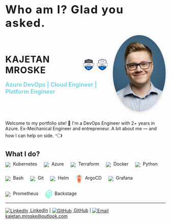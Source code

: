 <h1 style="font-size:2.5em;letter-spacing:2px;margin:0 0 0.5em 0;">Who am I? Glad you asked.</h1>
<div style="display:flex;align-items:center;gap:2em;margin-bottom:2em;">
  <div>
    <div style="display:flex;align-items:center;gap:1em;">
      <h2 style="font-size:2em;letter-spacing:1px;margin:0.3em 0 0.3em 0;font-weight:700;display:inline-block;">KAJETAN MROSKE</h2>
      <span style="display:flex;gap:0.5em;align-items:center;">
        <img src="assets/az-104.png" alt="AZ-104 Badge" style="height:2.6em;vertical-align:middle;box-shadow:0 1px 4px rgba(0,0,0,0.10);border-radius:0.4em;" />
        <img src="assets/az-900.png" alt="AZ-900 Badge" style="height:2.6em;vertical-align:middle;box-shadow:0 1px 4px rgba(0,0,0,0.10);border-radius:0.4em;" />
      </span>
    </div>
    <div style="font-size:1.3em;font-weight:600;color:#6ad1e3;margin-top:0.5em;">Azure DevOps | Cloud Engineer | Platform Engineer</div>
  </div>
  <div style="width:240px;height:240px;">
    <img src="assets/me.jpeg" alt="Avatar" style="width:100%;height:100%;object-fit:cover;border-radius:50%;box-shadow:0 2px 8px rgba(0,0,0,0.15);" />
  </div>
</div>

Welcome to my portfolio site! <span style="font-size:1em;">👋</span> I'm a DevOps Engineer with 2+ years in Azure. Ex-Mechanical Engineer and entrepreneur. A bit about me — and how I can help on side. <span style="font-size:1.3em;vertical-align:middle;">👈</span> 

<div style="margin:2em 0 1em 0;">
  <h3 style="font-size:1.5em;margin-bottom:0.5em;">What I do?</h3>
  <div style="display:flex;flex-wrap:wrap;gap:1.5em;align-items:center;">
    <span title="Kubernetes"><img src="https://cdn.jsdelivr.net/gh/devicons/devicon/icons/kubernetes/kubernetes-plain.svg" style="height:2em;vertical-align:middle;margin-right:0.3em;"/> Kubernetes</span>
    <span title="Azure"><img src="https://cdn.jsdelivr.net/gh/devicons/devicon/icons/azure/azure-original.svg" style="height:2em;vertical-align:middle;margin-right:0.3em;"/> Azure</span>
    <span title="Terraform"><img src="https://cdn.jsdelivr.net/gh/devicons/devicon/icons/terraform/terraform-original.svg" style="height:2em;vertical-align:middle;margin-right:0.3em;"/> Terraform</span>
    <span title="Docker"><img src="https://cdn.jsdelivr.net/gh/devicons/devicon/icons/docker/docker-original.svg" style="height:2em;vertical-align:middle;margin-right:0.3em;"/> Docker</span>
    <span title="Python"><img src="https://cdn.jsdelivr.net/gh/devicons/devicon/icons/python/python-original.svg" style="height:2em;vertical-align:middle;margin-right:0.3em;"/> Python</span>
    <span title="Bash"><img src="https://cdn.jsdelivr.net/gh/devicons/devicon/icons/bash/bash-original.svg" style="height:2em;vertical-align:middle;margin-right:0.3em;"/> Bash</span>
    <span title="Git"><img src="https://cdn.jsdelivr.net/gh/devicons/devicon/icons/git/git-original.svg" style="height:2em;vertical-align:middle;margin-right:0.3em;"/> Git</span>
    <span title="Helm"><img src="https://cdn.jsdelivr.net/gh/devicons/devicon/icons/helm/helm-original.svg" style="height:2em;vertical-align:middle;margin-right:0.3em;"/> Helm</span>
    <span title="ArgoCD"><img src="https://raw.githubusercontent.com/cncf/artwork/master/projects/argo/icon/color/argo-icon-color.svg" style="height:2em;vertical-align:middle;margin-right:0.3em;"/> ArgoCD</span>
    <span title="Grafana"><img src="https://cdn.jsdelivr.net/gh/devicons/devicon/icons/grafana/grafana-original.svg" style="height:2em;vertical-align:middle;margin-right:0.3em;"/> Grafana</span>
    <span title="Prometheus"><img src="https://cdn.jsdelivr.net/gh/devicons/devicon/icons/prometheus/prometheus-original.svg" style="height:2em;vertical-align:middle;margin-right:0.3em;"/> Prometheus</span>
    <span title="Backstage"><img src="https://raw.githubusercontent.com/cncf/artwork/main/projects/backstage/icon/color/backstage-icon-color.svg" style="height:2em;vertical-align:middle;margin-right:0.3em;"/> Backstage</span>
  </div>
</div>



---

[<img src="https://cdn.jsdelivr.net/gh/devicons/devicon/icons/linkedin/linkedin-original.svg" alt="LinkedIn" style="height:1.2em;vertical-align:middle;margin-right:0.2em;"/> LinkedIn](https://www.linkedin.com/in/kajetan-mroske) |
[<img src="https://cdn.jsdelivr.net/gh/devicons/devicon/icons/github/github-original.svg" alt="GitHub" style="height:1.2em;vertical-align:middle;margin-right:0.2em;"/> GitHub](https://github.com/Kajetan7) |
[<img src="https://cdn.jsdelivr.net/gh/simple-icons/simple-icons/icons/maildotru.svg" alt="Email" style="height:1.2em;vertical-align:middle;margin-right:0.2em;"/> kajetan.mroske@outlook.com](mailto:kajetan.mroske@outlook.com)